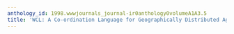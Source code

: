 ```yaml
---
anthology_id: 1998.wwwjournals_journal-ir0anthology0volumeA1A3.5
title: 'WCL: A Co-ordination Language for Geographically Distributed Agents'
---
```

